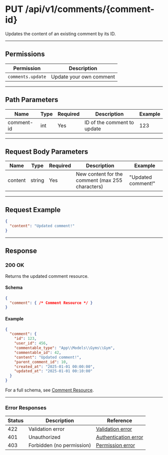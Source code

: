 # PUT /api/v1/comments/{comment-id}

Updates the content of an existing comment by its ID.


---

## Permissions
| Permission         | Description                        |
|--------------------|------------------------------------|
| `comments.update`  | Update your own comment             |

---

## Path Parameters
| Name        | Type | Required | Description                | Example |
|-------------|------|----------|----------------------------|---------|
| comment-id  | int  | Yes      | ID of the comment to update| 123     |

---

## Request Body Parameters
| Name    | Type   | Required | Description                        | Example         |
|---------|--------|----------|------------------------------------|-----------------|
| content | string | Yes      | New content for the comment (max 255 characters) | "Updated comment!" |

---

## Request Example
```json
{
  "content": "Updated comment!"
}
```

---

## Response

### 200 OK
Returns the updated comment resource.

#### Schema
```json
{
  "comment": { /* Comment Resource */ }
}
```

#### Example
```json
{
  "comment": {
    "id": 123,
    "user_id": 456,
    "commentable_type": "App\\Models\\Gyms\\Gym",
    "commentable_id": 42,
    "content": "Updated comment!",
    "parent_comment_id": 10,
    "created_at": "2025-01-01 00:00:00",
    "updated_at": "2025-01-01 00:10:00"
  }
}
```

For a full schema, see [Comment Resource](comment_resource.md).

---

### Error Responses

| Status | Description                | Reference                                      |
|--------|----------------------------|------------------------------------------------|
| 422    | Validation error           | [Validation error](../_globals/validation-errors.md) |
| 401    | Unauthorized               | [Authentication error](../_globals/authentication-errors.md) |
| 403    | Forbidden (no permission)  | [Permission error](../_globals/permission-errors.md) |
